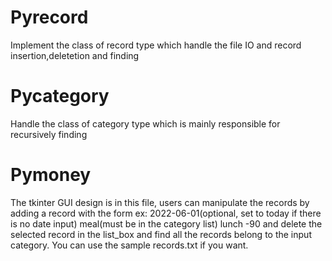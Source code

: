# Pyrecord
Implement the class of record type which handle the file IO and record insertion,deletetion and finding
# Pycategory 
Handle the class of category type which is mainly responsible for recursively finding
# Pymoney
The tkinter GUI design is in this file, users can manipulate the records by adding a record with the form ex: 2022-06-01(optional, set to today if there is no date input) meal(must be in the category list) lunch -90 and delete the selected record in the list_box and find all the records belong to the input category.
You can use the sample records.txt if you want.